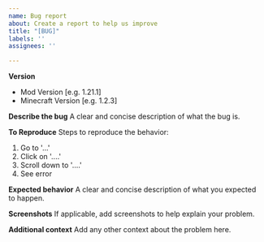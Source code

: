 ```yaml
---
name: Bug report
about: Create a report to help us improve
title: "[BUG]"
labels: ''
assignees: ''

---
```


**Version**
 - Mod Version [e.g. 1.21.1]
 - Minecraft Version [e.g. 1.2.3]

**Describe the bug**
A clear and concise description of what the bug is.

**To Reproduce**
Steps to reproduce the behavior:
1. Go to '...'
2. Click on '....'
3. Scroll down to '....'
4. See error

**Expected behavior**
A clear and concise description of what you expected to happen.

**Screenshots**
If applicable, add screenshots to help explain your problem.

**Additional context**
Add any other context about the problem here.
